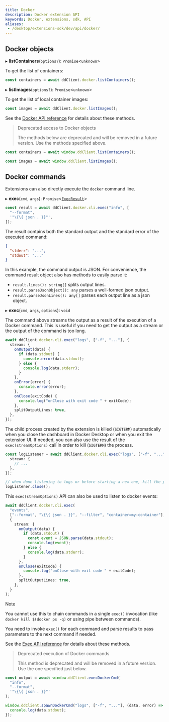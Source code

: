 ```yaml
---
title: Docker
description: Docker extension API
keywords: Docker, extensions, sdk, API
aliases:
 - /desktop/extensions-sdk/dev/api/docker/
---
```


## Docker objects

▸ **listContainers**(`options?`): `Promise`<`unknown`\>

To get the list of containers:

```typescript
const containers = await ddClient.docker.listContainers();
```

▸ **listImages**(`options?`): `Promise`<`unknown`\>

To get the list of local container images:

```typescript
const images = await ddClient.docker.listImages();
```

See the [Docker API reference](../../../../../reference/api/extensions-sdk/Docker.md) for details about these methods.

> Deprecated access to Docker objects
>
> The methods below are deprecated and will be removed in a future version. Use the methods specified above.

```typescript
const containers = await window.ddClient.listContainers();

const images = await window.ddClient.listImages();
```

## Docker commands

Extensions can also directly execute the `docker` command line.

▸ **exec**(`cmd`, `args`): `Promise`<[`ExecResult`](../../../../../reference/api/extensions-sdk/ExecResult.md)\>

```typescript
const result = await ddClient.docker.cli.exec("info", [
  "--format",
  '"\{\{ json . }}"',
]);
```

The result contains both the standard output and the standard error of the executed command:

```json
{
  "stderr": "...",
  "stdout": "..."
}
```

In this example, the command output is JSON.
For convenience, the command result object also has methods to easily parse it:

- `result.lines(): string[]` splits output lines.
- `result.parseJsonObject(): any` parses a well-formed json output.
- `result.parseJsonLines(): any[]` parses each output line as a json object.

▸ **exec**(`cmd`, `args`, `options`): `void`

The command above streams the output as a result of the execution of a Docker command.
This is useful if you need to get the output as a stream or the output of the command is too long.

```typescript
await ddClient.docker.cli.exec("logs", ["-f", "..."], {
  stream: {
    onOutput(data) {
      if (data.stdout) {
        console.error(data.stdout);
      } else {
        console.log(data.stderr);
      }
    },
    onError(error) {
      console.error(error);
    },
    onClose(exitCode) {
      console.log("onClose with exit code " + exitCode);
    },
    splitOutputLines: true,
  },
});
```

The child process created by the extension is killed (`SIGTERM`) automatically when you close the dashboard in Docker Desktop or when you exit the extension UI.
If needed, you can also use the result of the `exec(streamOptions)` call in order to kill (`SIGTERM`) the process.

```typescript
const logListener = await ddClient.docker.cli.exec("logs", ["-f", "..."], {
  stream: {
    // ...
  },
});

// when done listening to logs or before starting a new one, kill the process
logListener.close();
```

This `exec(streamOptions)` API can also be used to listen to docker events:

```typescript
await ddClient.docker.cli.exec(
  "events",
  ["--format", "\{\{ json . }}", "--filter", "container=my-container"],
  {
    stream: {
      onOutput(data) {
        if (data.stdout) {
          const event = JSON.parse(data.stdout);
          console.log(event);
        } else {
          console.log(data.stderr);
        }
      },
      onClose(exitCode) {
        console.log("onClose with exit code " + exitCode);
      },
      splitOutputLines: true,
    },
  }
);
```

> [!NOTE]
>
>You cannot use this to chain commands in a single `exec()` invocation (like `docker kill $(docker ps -q)` or using pipe between commands).
>
> You need to invoke `exec()` for each command and parse results to pass parameters to the next command if needed.

See the [Exec API reference](../../../../../reference/api/extensions-sdk/Exec.md) for details about these methods.

> Deprecated execution of Docker commands
>
> This method is deprecated and will be removed in a future version. Use the one specified just below.

```typescript
const output = await window.ddClient.execDockerCmd(
  "info",
  "--format",
  '"\{\{ json . }}"'
);

window.ddClient.spawnDockerCmd("logs", ["-f", "..."], (data, error) => {
  console.log(data.stdout);
});
```
